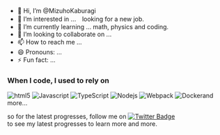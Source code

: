 - 👋 Hi, I’m @MizuhoKaburagi
- 👀 I’m interested in ...　looking for a new job.
- 🌱 I’m currently learning ... math, physics and coding.
- 💞️ I’m looking to collaborate on ... 
- 📫 How to reach me ...
- 😄 Pronouns: ...
- ⚡ Fun fact: ...

<h3>When I code, I used to rely on</h3>
<p>
  <img alt="html5" src="https://img.shields.io/badge/-HTML5-E34F26?style=flat-square&logo=html5&logoColor=white" />
  <img alt="Javascript" src="https://img.shields.io/badge/-javascript-f7df1c?style=flat-square&logo=javascript&logoColor=black" />
  <img alt="TypeScript" src="https://img.shields.io/badge/-TypeScript-007ACC?style=flat-square&logo=typescript&logoColor=white" />
  <img alt="Nodejs" src="https://img.shields.io/badge/-Nodejs-43853d?style=flat-square&logo=Node.js&logoColor=white" />
  <img alt="Webpack" src="https://img.shields.io/badge/-Webpack-8DD6F9?style=flat-square&logo=webpack&logoColor=white" />
  <img alt="Docker" src="https://img.shields.io/badge/-Docker-46a2f1?style=flat-square&logo=docker&logoColor=white" />and more...
</p>
<div id="badges"> so for the latest progresses, follow me on 
  <a href=https://twitter.com/R171Minoh>
    <img src="https://img.shields.io/badge/Twitter-blue?style=for-the-badge&logo=twitter&logoColor=white" alt="Twitter Badge"/>
  </a>
</div>
to see my latest progresses to learn more and more.
<!---
MizuhoKaburagi/MizuhoKaburagi is a ✨ special ✨ repository because its `README.md` (this file) appears on your GitHub profile.
You can click the Preview link to take a look at your changes.
--->
